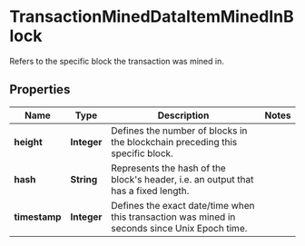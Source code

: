 

# TransactionMinedDataItemMinedInBlock

Refers to the specific block the transaction was mined in.

## Properties

| Name | Type | Description | Notes |
|------------ | ------------- | ------------- | -------------|
|**height** | **Integer** | Defines the number of blocks in the blockchain preceding this specific block. |  |
|**hash** | **String** | Represents the hash of the block&#39;s header, i.e. an output that has a fixed length. |  |
|**timestamp** | **Integer** | Defines the exact date/time when this transaction was mined in seconds since Unix Epoch time. |  |



